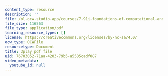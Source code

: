 ```yaml
---
content_type: resource
description: ''
file: /ol-ocw-studio-app/courses/7-91j-foundations-of-computational-and-systems-biology-spring-2014/7670305271aa420379b5a5585cadf087_PdyARRNwi7I.pdf
file_size: 116563
file_type: application/pdf
learning_resource_types: []
license: https://creativecommons.org/licenses/by-nc-sa/4.0/
ocw_type: OCWFile
resourcetype: Document
title: 3play pdf file
uid: 76703052-71aa-4203-79b5-a5585cadf087
video_metadata:
  youtube_id: null
---
```

